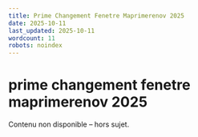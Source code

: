 ```yaml
---
title: Prime Changement Fenetre Maprimerenov 2025
date: 2025-10-11
last_updated: 2025-10-11
wordcount: 11
robots: noindex
---
```


# prime changement fenetre maprimerenov 2025

Contenu non disponible – hors sujet.